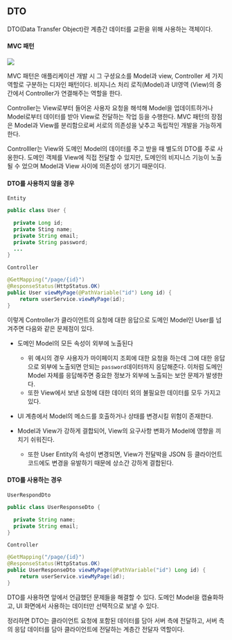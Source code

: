 ## DTO

DTO(Data Transfer Object)란 계층간 데이터를 교환을 위해 사용하는 객체이다.

#### MVC 패턴

![](https://velog.velcdn.com/images%2Fminide%2Fpost%2F29966859-4aca-4b35-b238-f9aabf5dfe68%2F300px-Router-MVC-DB.svg.png)

MVC 패턴은 애플리케이션 개발 시 그 구셩요소를 Model과 view, Controller 세 가지 역할로 구분하는 디자인 패턴이다.
비지니스 처리 로직(Model)과 UI영역 (View)의 중간에서 Controller가 연결해주는 역할을 한다.

Controller는 View로부터 들어온 사용자 요청을 해석해 Model을 업데이트하거나 Model로부터 데이터를 받아 View로 전달하는 작업 등을 수행한다.
MVC 패턴의 장점은 Model과 View를 분리함으로써 서로의 의존성을 낮추고 독립적인 개발을 가능하게 한다.

Controlller는 View와 도메인 Model의 데이터를 주고 받을 때 별도의 DTO를 주로 사옹한다.
도메인 객체를 View에 직접 전달할 수 있지만, 도메인의 비지니스 기능이 노출될 수 었으며 Model과 View 사이에 의존성이 생기기 때문이다.

#### DTO를 사용하지 않을 경우

`Entity`
```java
public class User {

  private Long id;
  private Sting name;
  private String email;
  private String password;
  ...
}
```

`Controller`
```java
@GetMapping("/page/{id}")
@ResponseStatus(HttpStatus.OK)
public User viewMyPage(@PathVariable("id") Long id) {
    return userService.viewMyPage(id);
}
```
이렇게 Controller가 클라이언트의 요청에 대한 응답으로 도메인 Model인 User를 넘겨주면 다음와 같은 문제점이 있다.

- 도메인 Model의 모든 속성이 외부에 노출된다
    - 위 예시의 경우 사용자가 마이페이지 조회에 대한 요청을 하는데 그에 대한 응답으로 외부에 노출되면 안되는 `password`데이터까지 응답해준다.
    이처럼 도메인 Model 자체를 응답해주면 중요한 정보가 외부에 노출되는 보안 문제가 발생한다.
    - 또한 View에서 보낸 요청에 대한 데이터 외의 불필요한 데이터를 모두 가지고 있다.

- UI 계층에서 Model의 메소드를 호출하거나 상태를 변경시킬 위험이 존재한다.
- Model과 View가 강하게 결합되어, View의 요구사항 변화가 Model에 영향을 끼치기 쉬워진다.
    - 또한 User Entity의 속성이 변경되면, View가 전달박을 JSON 등 클라이언트 코드에도 변경을 유발하기 때문에 상소간 강하게 결합된다.

#### DTO를 사용하는 경우

`UserRespondDto`
```java
public class UserResponseDto {

  private String name;
  private String email;
}
```

`Controller`
```java
@GetMapping("/page/{id}")
@ResponseStatus(HttpStatus.OK)
public UserResponseDto viewMyPage(@PathVariable("id") Long id) {
    return userService.viewMyPage(id);
}
```

DTO를 사용하면 앞에서 언급했던 문제들을 해결할 수 있다. 
도메인 Model을 캡슐화하고, UI 화면에서 사용하는 데이터만 선택적으로 보낼 수 있다.

정리하면 DTO는 클라이언트 요청에 포함된 데이터를 담아 서버 측에 전달하고, 서버 측의 응답 데이터를 담아 클라이언트에 전달하는 계층간 전달자 역할이다.

